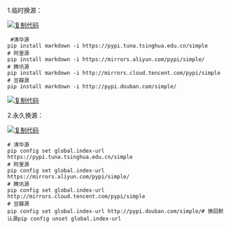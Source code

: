 1.临时换源：

[![复制代码](https://common.cnblogs.com/images/copycode.gif)](javascript:void(0);)

```
 #清华源
pip install markdown -i https://pypi.tuna.tsinghua.edu.cn/simple
# 阿里源
pip install markdown -i https://mirrors.aliyun.com/pypi/simple/
# 腾讯源
pip install markdown -i http://mirrors.cloud.tencent.com/pypi/simple
# 豆瓣源
pip install markdown -i http://pypi.douban.com/simple/
```

[![复制代码](https://common.cnblogs.com/images/copycode.gif)](javascript:void(0);)

2.永久换源：

[![复制代码](https://common.cnblogs.com/images/copycode.gif)](javascript:void(0);)

```
# 清华源
pip config set global.index-url https://pypi.tuna.tsinghua.edu.cn/simple
# 阿里源
pip config set global.index-url https://mirrors.aliyun.com/pypi/simple/
# 腾讯源
pip config set global.index-url http://mirrors.cloud.tencent.com/pypi/simple
# 豆瓣源
pip config set global.index-url http://pypi.douban.com/simple/# 换回默认源pip config unset global.index-url
```